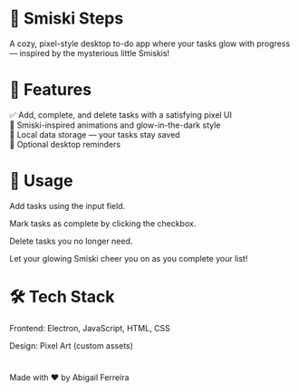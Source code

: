 # 🌟 Smiski Steps 

A cozy, pixel-style desktop to-do app where your tasks glow with progress — inspired by the mysterious little Smiskis! 


<h1>🎯 Features</h1>

✅ Add, complete, and delete tasks with a satisfying pixel UI <br>
🌙 Smiski-inspired animations and glow-in-the-dark style <br>
💾 Local data storage — your tasks stay saved <br>
🔔 Optional desktop reminders <br>

<h1>🚀 Usage</h1>

Add tasks using the input field.

Mark tasks as complete by clicking the checkbox.

Delete tasks you no longer need.

Let your glowing Smiski cheer you on as you complete your list!


<h1>🛠️ Tech Stack</h1>

Frontend: Electron, JavaScript, HTML, CSS

Design: Pixel Art (custom assets)

<h1></h1>

Made with ❤️ by Abigail Ferreira


